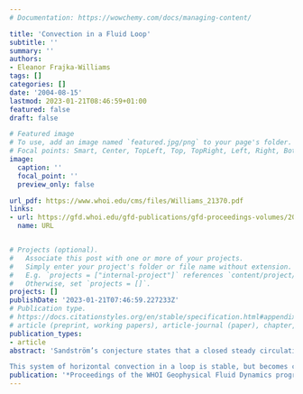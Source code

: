 ```yaml
---
# Documentation: https://wowchemy.com/docs/managing-content/

title: 'Convection in a Fluid Loop'
subtitle: ''
summary: ''
authors:
- Eleanor Frajka-Williams
tags: []
categories: []
date: '2004-08-15'
lastmod: 2023-01-21T08:46:59+01:00
featured: false
draft: false

# Featured image
# To use, add an image named `featured.jpg/png` to your page's folder.
# Focal points: Smart, Center, TopLeft, Top, TopRight, Left, Right, BottomLeft, Bottom, BottomRight.
image:
  caption: ''
  focal_point: ''
  preview_only: false

url_pdf: https://www.whoi.edu/cms/files/Williams_21370.pdf
links:
- url: https://gfd.whoi.edu/gfd-publications/gfd-proceedings-volumes/2004-2/
  name: URL


# Projects (optional).
#   Associate this post with one or more of your projects.
#   Simply enter your project's folder or file name without extension.
#   E.g. `projects = ["internal-project"]` references `content/project/deep-learning/index.md`.
#   Otherwise, set `projects = []`.
projects: []
publishDate: '2023-01-21T07:46:59.227233Z'
# Publication type.
# https://docs.citationstyles.org/en/stable/specification.html#appendix-iii-types
# article (preprint, working papers), article-journal (paper), chapter, dataset, document (catch all), motion_picture (video), post (post on online forum), post-weblog (post on blog), report (technical report, with container-title for chapter within larger report), software, thesis, citation-key (bibtex key) or citation-label (Ferr78, formatted as output label), doi, event-title (name of event), event-place (geographic location), keyword, language (e.g., en or de), license (copyright information), note (descriptive note), publisher, title, t
publication_types:
- article
abstract: 'Sandström’s conjecture states that a closed steady circulation can only be maintained in a fluid body if the heating is applied at a lower level than the cooling. In the ocean this has been taken to mean that there can not be a purely buoyancy-driven circulation since the primary sources of heat and salt are applied at the surface. Using the one-dimensional fluid loop of Welander with boundary condition of temperature relaxing to warm and cold at the same geopotential, we find that Sandström’s conjecture holds; circulation and horizontal heat transport all vanish as the Rayleigh number R −→ ∞ (the limit relevant for the ocean). However, if we specify fixed temperature flux boundary conditions, then contrary to Sandström’s conjecture, circulation does not vanish as R −→ ∞. Thus Sandstro ̈m’s conjecture is sensitive to the particular choice of boundary conditions specified. In the case of the ocean, where salinity and sensible heat also play a role in forcing the system, it is not clear that fixed temperature rather than fixed flux boundary conditions at the surface are appropriate.

This system of horizontal convection in a loop is stable, but becomes chaotic as the heat sources are rotated from horizontal to vertical positions (heating at the bottom and cooling at the top). We determine the orientation of the heating and cooling at which this transition to chaos occurs. We also show how the strength of the circulation responds to different positioning of heating and cooling.'
publication: '*Proceedings of the WHOI Geophysical Fluid Dynamics program*'
---
```

